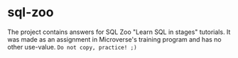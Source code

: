 # sql-zoo
The project contains answers for SQL Zoo "Learn SQL in stages" tutorials. It was made as an assignment in Microverse's training program and has no other use-value. `Do not copy, practice! ;)` 
